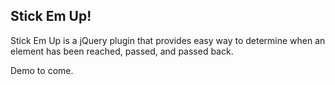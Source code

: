 ## Stick Em Up!

Stick Em Up is a jQuery plugin that provides easy way to determine when an element has been reached, passed, and passed back. 

Demo to come.